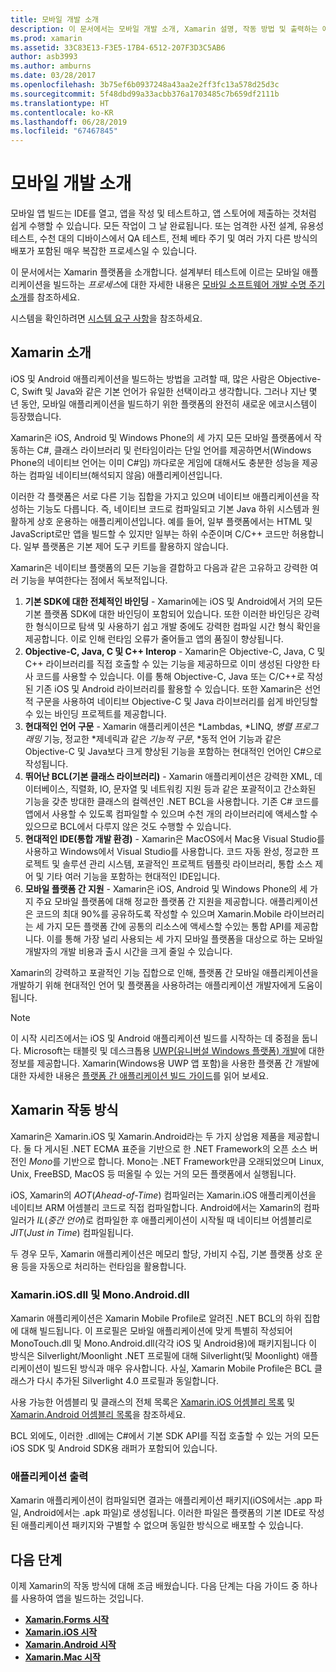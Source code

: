 ```yaml
---
title: 모바일 개발 소개
description: 이 문서에서는 모바일 개발 소개, Xamarin 설명, 작동 방법 및 출력하는 애플리케이션을 제공합니다.
ms.prod: xamarin
ms.assetid: 33C83E13-F3E5-17B4-6512-207F3D3C5AB6
author: asb3993
ms.author: amburns
ms.date: 03/28/2017
ms.openlocfilehash: 3b75ef6b0937248a43aa2e2ff3fc13a578d25d3c
ms.sourcegitcommit: 5f48dbd99a33acbb376a1703485c7b659df2111b
ms.translationtype: HT
ms.contentlocale: ko-KR
ms.lasthandoff: 06/28/2019
ms.locfileid: "67467845"
---
```

# <a name="introduction-to-mobile-development"></a>모바일 개발 소개

모바일 앱 빌드는 IDE를 열고, 앱을 작성 및 테스트하고, 앱 스토어에 제출하는 것처럼 쉽게 수행할 수 있습니다. 모든 작업이 그 날 완료됩니다. 또는 엄격한 사전 설계, 유용성 테스트, 수천 대의 디바이스에서 QA 테스트, 전체 베타 주기 및 여러 가지 다른 방식의 배포가 포함된 매우 복잡한 프로세스일 수 있습니다.

이 문서에서는 Xamarin 플랫폼을 소개합니다. 설계부터 테스트에 이르는 모바일 애플리케이션을 빌드하는 *프로세스*에 대한 자세한 내용은 [모바일 소프트웨어 개발 수명 주기 소개](~/cross-platform/get-started/introduction-to-mobile-sdlc.md)를 참조하세요.

시스템을 확인하려면 [시스템 요구 사항](~/cross-platform/get-started/requirements.md#macos-requirements)을 참조하세요.

## <a name="introduction-to-xamarin"></a>Xamarin 소개

iOS 및 Android 애플리케이션을 빌드하는 방법을 고려할 때, 많은 사람은 Objective-C, Swift 및 Java와 같은 기본 언어가 유일한 선택이라고 생각합니다. 그러나 지난 몇 년 동안, 모바일 애플리케이션을 빌드하기 위한 플랫폼의 완전히 새로운 에코시스템이 등장했습니다.

Xamarin은 iOS, Android 및 Windows Phone의 세 가지 모든 모바일 플랫폼에서 작동하는 C#, 클래스 라이브러리 및 런타임이라는 단일 언어를 제공하면서(Windows Phone의 네이티브 언어는 이미 C#임) 까다로운 게임에 대해서도 충분한 성능을 제공하는 컴파일 네이티브(해석되지 않음) 애플리케이션입니다.

이러한 각 플랫폼은 서로 다른 기능 집합을 가지고 있으며 네이티브 애플리케이션을 작성하는 기능도 다릅니다. 즉, 네이티브 코드로 컴파일되고 기본 Java 하위 시스템과 원활하게 상호 운용하는 애플리케이션입니다. 예를 들어, 일부 플랫폼에서는 HTML 및 JavaScript로만 앱을 빌드할 수 있지만 일부는 하위 수준이며 C/C++ 코드만 허용합니다. 일부 플랫폼은 기본 제어 도구 키트를 활용하지 않습니다.

Xamarin은 네이티브 플랫폼의 모든 기능을 결합하고 다음과 같은 고유하고 강력한 여러 기능을 부여한다는 점에서 독보적입니다.

1.   **기본 SDK에 대한 전체적인 바인딩** - Xamarin에는 iOS 및 Android에서 거의 모든 기본 플랫폼 SDK에 대한 바인딩이 포함되어 있습니다. 또한 이러한 바인딩은 강력한 형식이므로 탐색 및 사용하기 쉽고 개발 중에도 강력한 컴파일 시간 형식 확인을 제공합니다. 이로 인해 런타임 오류가 줄어들고 앱의 품질이 향상됩니다.
1.   **Objective-C, Java, C 및 C++ Interop** - Xamarin은 Objective-C, Java, C 및 C++ 라이브러리를 직접 호출할 수 있는 기능을 제공하므로 이미 생성된 다양한 타사 코드를 사용할 수 있습니다. 이를 통해 Objective-C, Java 또는 C/C++로 작성된 기존 iOS 및 Android 라이브러리를 활용할 수 있습니다. 또한 Xamarin은 선언적 구문을 사용하여 네이티브 Objective-C 및 Java 라이브러리를 쉽게 바인딩할 수 있는 바인딩 프로젝트를 제공합니다.
1.   **현대적인 언어 구문** - Xamarin 애플리케이션은 *Lambdas, *LINQ, *병렬 프로그래밍* 기능, 정교한 *제네릭과 같은 *기능적 구문*, *동적 언어 기능과 같은 Objective-C 및 Java보다 크게 향상된 기능을 포함하는 현대적인 언어인 C#으로 작성됩니다.
1.   **뛰어난 BCL(기본 클래스 라이브러리)** - Xamarin 애플리케이션은 강력한 XML, 데이터베이스, 직렬화, IO, 문자열 및 네트워킹 지원 등과 같은 포괄적이고 간소화된 기능을 갖춘 방대한 클래스의 컬렉션인 .NET BCL을 사용합니다. 기존 C# 코드를 앱에서 사용할 수 있도록 컴파일할 수 있으며 수천 개의 라이브러리에 액세스할 수 있으므로 BCL에서 다루지 않은 것도 수행할 수 있습니다.
1.   **현대적인 IDE(통합 개발 환경)** - Xamarin은 MacOS에서 Mac용 Visual Studio를 사용하고 Windows에서 Visual Studio를 사용합니다. 코드 자동 완성, 정교한 프로젝트 및 솔루션 관리 시스템, 포괄적인 프로젝트 템플릿 라이브러리, 통합 소스 제어 및 기타 여러 기능을 포함하는 현대적인 IDE입니다.
1.   **모바일 플랫폼 간 지원** - Xamarin은 iOS, Android 및 Windows Phone의 세 가지 주요 모바일 플랫폼에 대해 정교한 플랫폼 간 지원을 제공합니다. 애플리케이션은 코드의 최대 90%를 공유하도록 작성할 수 있으며 Xamarin.Mobile 라이브러리는 세 가지 모든 플랫폼 간에 공통의 리소스에 액세스할 수있는 통합 API를 제공합니다. 이를 통해 가장 널리 사용되는 세 가지 모바일 플랫폼을 대상으로 하는 모바일 개발자의 개발 비용과 출시 시간을 크게 줄일 수 있습니다.

Xamarin의 강력하고 포괄적인 기능 집합으로 인해, 플랫폼 간 모바일 애플리케이션을 개발하기 위해 현대적인 언어 및 플랫폼을 사용하려는 애플리케이션 개발자에게 도움이 됩니다.

> [!NOTE]
> 이 시작 시리즈에서는 iOS 및 Android 애플리케이션 빌드를 시작하는 데 중점을 둡니다. Microsoft는 태블릿 및 데스크톱용 [UWP(유니버설 Windows 플랫폼) 개발](https://docs.microsoft.com/windows/uwp/develop/)에 대한 정보를 제공합니다. Xamarin(Windows용 UWP 앱 포함)을 사용한 플랫폼 간 개발에 대한 자세한 내용은 [플랫폼 간 애플리케이션 빌드 가이드](~/cross-platform/app-fundamentals/building-cross-platform-applications/index.md)를 읽어 보세요.

## <a name="how-does-xamarin-work"></a>Xamarin 작동 방식

Xamarin은 Xamarin.iOS 및 Xamarin.Android라는 두 가지 상업용 제품을 제공합니다. 둘 다 게시된 .NET ECMA 표준을 기반으로 한 .NET Framework의 오픈 소스 버전인 *Mono*를 기반으로 합니다. Mono는 .NET Framework만큼 오래되었으며 Linux, Unix, FreeBSD, MacOS 등 떠올릴 수 있는 거의 모든 플랫폼에서 실행됩니다.

iOS, Xamarin의 *AOT*(*Ahead-of-Time*) 컴파일러는 Xamarin.iOS 애플리케이션을 네이티브 ARM 어셈블리 코드로 직접 컴파일합니다. Android에서는 Xamarin의 컴파일러가 *IL*(*중간 언어*)로 컴파일한 후 애플리케이션이 시작될 때 네이티브 어셈블리로 *JIT*(*Just in Time*) 컴파일됩니다.

두 경우 모두, Xamarin 애플리케이션은 메모리 할당, 가비지 수집, 기본 플랫폼 상호 운용 등을 자동으로 처리하는 런타임을 활용합니다.

### <a name="xamariniosdll-and-monoandroiddll"></a>Xamarin.iOS.dll 및 Mono.Android.dll

Xamarin 애플리케이션은 Xamarin Mobile Profile로 알려진 .NET BCL의 하위 집합에 대해 빌드됩니다. 이 프로필은 모바일 애플리케이션에 맞게 특별히 작성되어 MonoTouch.dll 및 Mono.Android.dll(각각 iOS 및 Android용)에 패키지됩니다 이 방식은 Silverlight/Moonlight .NET 프로필에 대해 Silverlight(및 Moonlight) 애플리케이션이 빌드된 방식과 매우 유사합니다. 사실, Xamarin Mobile Profile은 BCL 클래스가 다시 추가된 Silverlight 4.0 프로필과 동일합니다.

사용 가능한 어셈블리 및 클래스의 전체 목록은 [Xamarin.iOS 어셈블리 목록](~/cross-platform/internals/available-assemblies.md?context=xamarin/ios) 및 [Xamarin.Android 어셈블리 목록](~/cross-platform/internals/available-assemblies.md?context=xamarin/android)을 참조하세요.

BCL 외에도, 이러한 .dll에는 C#에서 기본 SDK API를 직접 호출할 수 있는 거의 모든 iOS SDK 및 Android SDK용 래퍼가 포함되어 있습니다.

### <a name="application-output"></a>애플리케이션 출력

Xamarin 애플리케이션이 컴파일되면 결과는 애플리케이션 패키지(iOS에서는 .app 파일, Android에서는 .apk 파일)로 생성됩니다. 이러한 파일은 플랫폼의 기본 IDE로 작성된 애플리케이션 패키지와 구별할 수 없으며 동일한 방식으로 배포할 수 있습니다.

## <a name="next-steps"></a>다음 단계

이제 Xamarin의 작동 방식에 대해 조금 배웠습니다. 다음 단계는 다음 가이드 중 하나를 사용하여 앱을 빌드하는 것입니다.

- [**Xamarin.Forms 시작**](~/get-started/index.yml)
- [**Xamarin.iOS 시작**](~/ios/get-started/hello-ios/index.md)
- [**Xamarin.Android 시작**](~/android/get-started/hello-android/index.md)
- [**Xamarin.Mac 시작**](~/mac/get-started/hello-mac.md)


